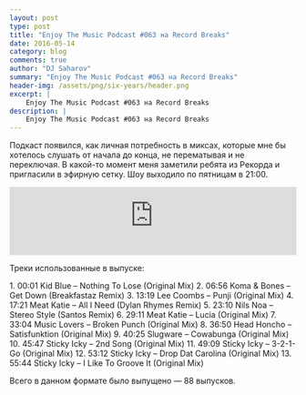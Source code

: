 ```yaml
---
layout: post
type: post
title: "Enjoy The Music Podcast #063 на Record Breaks"
date: 2016-05-14
category: blog
comments: true
author: "DJ Saharov"
summary: "Enjoy The Music Podcast #063 на Record Breaks"
header-img: /assets/png/six-years/header.png
excerpt: |
    Enjoy The Music Podcast #063 на Record Breaks
description: |
    Enjoy The Music Podcast #063 на Record Breaks
---
```


<p>
<span class="firstcharacter">П</span>одкаст появился, как личная потребность в миксах, которые мне бы хотелось слушать от начала до конца, не перематывая и не переключая. В какой-то момент меня заметили ребята из Рекорда и пригласили в эфирную сетку. Шоу выходило по пятницам в 21:00.
</p>

<iframe width="100%" height="120" src="https://player-widget.mixcloud.com/widget/iframe/?hide_cover=1&feed=%2Fdjsaharovofficial%2Fenjoy-the-music-podcast-063%2F" frameborder="0" allow="encrypted-media; fullscreen; autoplay; idle-detection; speaker-selection; web-share;" ></iframe>

<p>Треки использованные в выпуске:</p>
1. 00:01 Kid Blue – Nothing To Lose (Original Mix)
2. 06:56 Koma & Bones – Get Down (Breakfastaz Remix)
3. 13:19 Lee Coombs – Punji (Original Mix)
4. 17:21 Meat Katie – All I Need (Dylan Rhymes Remix) 
5. 23:10 Nils Noa – Stereo Style (Santos Remix)
6. 29:11 Meat Katie – Lucia (Original Mix)
7. 33:04 Music Lovers – Broken Punch (Original Mix)
8. 36:50 Head Honcho – Satisfunktion (Original Mix)
9. 40:25 Slugware – Cowabunga (Original Mix)
10. 45:47 Sticky Icky – 2nd Song (Original Mix)
11. 49:09 Sticky Icky – 3-2-1-Go (Original Mix)
12. 53:12 Sticky Icky – Drop Dat Carolina (Original Mix)
13. 55:44 Sticky Icky – I Like To Groove It (Original Mix)

<p>Всего в данном формате было выпущено &mdash; 88 выпусков.</p>